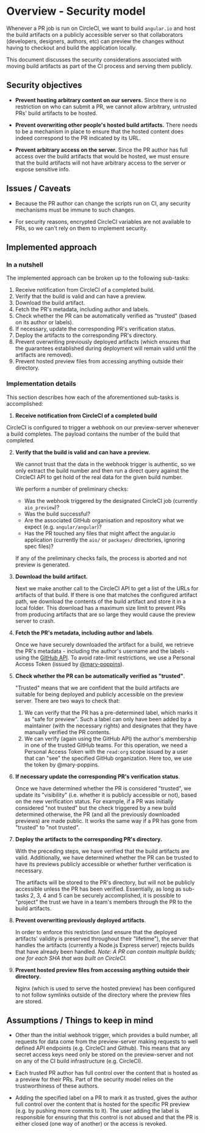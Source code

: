 # Overview - Security model


Whenever a PR job is run on CircleCI, we want to build `angular.io` and host the build artifacts on
a publicly accessible server so that collaborators (developers, designers, authors, etc) can preview
the changes without having to checkout and build the application locally.

This document discusses the security considerations associated with moving build artifacts as
part of the CI process and serving them publicly.


## Security objectives

- **Prevent hosting arbitrary content on our servers.**
  Since there is no restriction on who can submit a PR, we cannot allow arbitrary, untrusted PRs'
  build artifacts to be hosted.

- **Prevent overwriting other people's hosted build artifacts.**
  There needs to be a mechanism in place to ensure that the hosted content does indeed correspond
  to the PR indicated by its URL.

- **Prevent arbitrary access on the server.**
  Since the PR author has full access over the build artifacts that would be hosted, we must
  ensure that the build artifacts will not have arbitrary access to the server or expose sensitive
  info.


## Issues / Caveats

- Because the PR author can change the scripts run on CI, any security mechanisms must be immune to
  such changes.

- For security reasons, encrypted CircleCI variables are not available to PRs, so we can't rely on
  them to implement security.


## Implemented approach


### In a nutshell
The implemented approach can be broken up to the following sub-tasks:

1. Receive notification from CircleCI of a completed build.
2. Verify that the build is valid and can have a preview.
3. Download the build artifact.
4. Fetch the PR's metadata, including author and labels.
5. Check whether the PR can be automatically verified as "trusted" (based on its author or labels).
6. If necessary, update the corresponding PR's verification status.
7. Deploy the artifacts to the corresponding PR's directory.
8. Prevent overwriting previously deployed artifacts (which ensures that the guarantees established
   during deployment will remain valid until the artifacts are removed).
9. Prevent hosted preview files from accessing anything outside their directory.


### Implementation details
This section describes how each of the aforementioned sub-tasks is accomplished:

1. **Receive notification from CircleCI of a completed build**

  CircleCI is configured to trigger a webhook on our preview-server whenever a build completes.
  The payload contains the number of the build that completed.

2. **Verify that the build is valid and can have a preview.**

   We cannot trust that the data in the webhook trigger is authentic, so we only extract the build
   number and then run a direct query against the CircleCI API to get hold of the real data for
   the given build number.

   We perform a number of preliminary checks:
   - Was the webhook triggered by the designated CircleCI job (currently `aio_preview`)?
   - Was the build successful?
   - Are the associated GitHub organisation and repository what we expect (e.g. `angular/angular`)?
   - Has the PR touched any files that might affect the angular.io application (currently the `aio/` or
     `packages/` directories, ignoring spec files)?

   If any of the preliminary checks fails, the process is aborted and not preview is generated.

3. **Download the build artifact.**

   Next we make another call to the CircleCI API to get a list of the URLs for artifacts of that
   build. If there is one that matches the configured artifact path, we download the contents of the
   build artifact and store it in a local folder. This download has a maximum size limit to prevent
   PRs from producing artifacts that are so large they would cause the preview server to crash.

4. **Fetch the PR's metadata, including author and labels**.

   Once we have securely downloaded the artifact for a build, we retrieve the PR's metadata -
   including the author's username and the labels - using the
   [GitHub API](https://developer.github.com/v3/).
   To avoid rate-limit restrictions, we use a Personal Access Token (issued by
   [@mary-poppins](https://github.com/mary-poppins)).

5. **Check whether the PR can be automatically verified as "trusted"**.

   "Trusted" means that we are confident that the build artifacts are suitable for being deployed
   and publicly accessible on the preview server. There are two ways to check that:
   1. We can verify that the PR has a pre-determined label, which marks it as "safe for preview".
      Such a label can only have been added by a maintainer (with the necessary rights) and
      designates that they have manually verified the PR contents.
   2. We can verify (again using the GitHub API) the author's membership in one of the
      trusted GitHub teams. For this operation, we need a Personal Access Token with the
      `read:org` scope issued by a user that can "see" the specified GitHub organization.
      Here too, we use the token by @mary-poppins.

6. **If necessary update the corresponding PR's verification status**.

   Once we have determined whether the PR is considered "trusted", we update its "visibility" (i.e.
   whether it is publicly accessible or not), based on the new verification status. For example, if
   a PR was initially considered "not trusted" but the check triggered by a new build determined
   otherwise, the PR (and all the previously downloaded previews) are made public. It works the same
   way if a PR has gone from "trusted" to "not trusted".

7. **Deploy the artifacts to the corresponding PR's directory.**

   With the preceding steps, we have verified that the build artifacts are valid. Additionally, we
   have determined whether the PR can be trusted to have its previews publicly accessible or whether
   further verification is necessary.

   The artifacts will be stored to the PR's directory, but will not be publicly accessible unless
   the PR has been verified. Essentially, as long as sub-tasks 2, 3, 4 and 5 can be securely
   accomplished, it is possible to "project" the trust we have in a team's members through the PR to
   the build artifacts.

8. **Prevent overwriting previously deployed artifacts**.

   In order to enforce this restriction (and ensure that the deployed artifacts' validity is
   preserved throughout their "lifetime"), the server that handles the artifacts (currently a Node.js Express server) rejects builds that have already been handled.
   _Note: A PR can contain multiple builds; one for each SHA that was built on CircleCI._

9. **Prevent hosted preview files from accessing anything outside their directory.**

   Nginx (which is used to serve the hosted preview) has been configured to not follow symlinks
   outside of the directory where the preview files are stored.


## Assumptions / Things to keep in mind

- Other than the initial webhook trigger, which provides a build number, all requests for data come
  from the preview-server making requests to well defined API endpoints (e.g. CircleCI and Github).
  This means that any secret access keys need only be stored on the preview-server and not on any of
  the CI build infrastructure (e.g. CircleCI).

- Each trusted PR author has full control over the content that is hosted as a preview for their
  PRs. Part of the security model relies on the trustworthiness of these authors.

- Adding the specified label on a PR to mark it as trusted, gives the author full control over the
  content that is hosted for the specific PR preview (e.g. by pushing more commits to it). The user
  adding the label is responsible for ensuring that this control is not abused and that the PR is
  either closed (one way of another) or the access is revoked.
